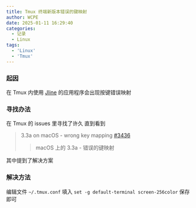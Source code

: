 ```yaml
---
title: Tmux 终端新版本错误的键映射
author: WCPE
date: 2025-01-11 16:29:40
categories:
  - 记录
  - Linux
tags:
  - 'Linux'
  - 'Tmux'
---
```


### 起因

在 Tmux 内使用 [Jline](https://github.com/jline/jline3) 的应用程序会出现按键错误映射

### 寻找办法

在 Tmux 的 issues 里寻找了许久 直到看到

> 3.3a on macOS - wrong key mapping [#3436](https://github.com/tmux/tmux/issues/3436)
> > macOS 上的 3.3a - 错误的键映射

其中提到了解决方案

### 解决方法

编辑文件 `~/.tmux.conf` 填入 `set -g default-terminal screen-256color` 保存即可

